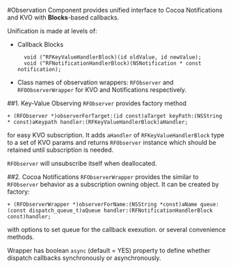 #Observation
Component provides unified interface to Cocoa Notifications and KVO with **Blocks**-based callbacks.

Unification is made at levels of:

* Callback Blocks

		void (^RFKeyValueHandlerBlock)(id oldValue, id newValue);
		void (^RFNotificationHandlerBlock)(NSNotification * const notification);
* Class names of observation wrappers: `RFObserver` and `RFOObserverWrapper` for KVO and Notifications respectively.


##1. Key-Value Observing
`RFObserver` provides factory method

	+ (RFObserver *)observerForTarget:(id const)aTarget keyPath:(NSString * const)aKeypath handler:(RFKeyValueHandlerBlock)aHandler;
	
for easy KVO subscription. It adds `aHandler` of `RFKeyValueHandlerBlock` type to a set of KVO params and returns `RFObserver` instance which should be retained until subscription is needed.

`RFObserver` will unsubscribe itself when deallocated.

##2. Cocoa Notifications
`RFObserverWrapper` provides the similar to `RFObserver` behavior as a subscription owning object. It can be created by factory:

	+ (RFObserverWrapper *)observerForName:(NSString *const)aName queue:(const dispatch_queue_t)aQueue handler:(RFNotificationHandlerBlock const)handler;

with options to set queue for the callback exexution.
or several convenience methods.

Wrapper has boolean `async` (default = YES) property to define whether dispatch callbacks synchronously or asynchronously. 









